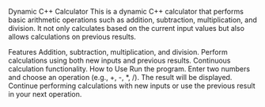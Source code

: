 Dynamic C++ Calculator
This is a dynamic C++ calculator that performs basic arithmetic operations such as addition, subtraction, multiplication, and division. It not only calculates based on the current input values but also allows calculations on previous results.

Features
Addition, subtraction, multiplication, and division.
Perform calculations using both new inputs and previous results.
Continuous calculation functionality.
How to Use
Run the program.
Enter two numbers and choose an operation (e.g., +, -, *, /).
The result will be displayed.
Continue performing calculations with new inputs or use the previous result in your next operation.
